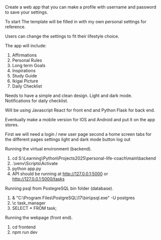 Create a web app that you can make a profile with username and password to save your settings.

To start The template will be filled in with my own personal settings for reference.

Users can change the settings to fit their lifestyle choice.

The app will include:
1. Affirmations
2. Personal Rules
3. Long term Goals
4. Inspirations
5. Study Guide
6. Ikigai Picture
7. Daily Checklist

Needs to have a simple and clean design.
Light and dark mode.
Notifications for daily checklist.

Will be using Javascript React for front end and Python Flask for back end. 

Eventually make a mobile version for IOS and Android and put it on the app stores.

First we will need a login / new user page
second a home screen 
tabs for the different pages
settings
light and dark mode button
log out


Running the virtual environment (backend).
1. cd S:\Learning\Python\Projects2025\personal-life-coach\main\backend
2. .\venv\Scripts\Activate
3. python app.py
4. API should be running at http://127.0.0.1:5000 or http://127.0.0.1:5000/tasks

Running psql from PostegreSQL bin folder (database).
1. & "C:\Program Files\PostgreSQL\17\bin\psql.exe" -U postgres
2. \c task_manager
3. SELECT * FROM task;

Running the webpage (front end).
1. cd frontend
2. npm run dev
